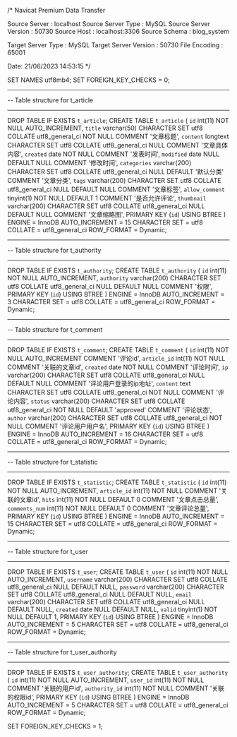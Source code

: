 /*
Navicat Premium Data Transfer

Source Server         : localhost
Source Server Type    : MySQL
Source Server Version : 50730
Source Host           : localhost:3306
Source Schema         : blog_system

Target Server Type    : MySQL
Target Server Version : 50730
File Encoding         : 65001

Date: 21/06/2023 14:53:15
*/

SET NAMES utf8mb4;
SET FOREIGN_KEY_CHECKS = 0;

-- ----------------------------
-- Table structure for t_article
-- ----------------------------
DROP TABLE IF EXISTS `t_article`;
CREATE TABLE `t_article`  (
`id` int(11) NOT NULL AUTO_INCREMENT,
`title` varchar(50) CHARACTER SET utf8 COLLATE utf8_general_ci NOT NULL COMMENT '文章标题',
`content` longtext CHARACTER SET utf8 COLLATE utf8_general_ci NULL COMMENT '文章具体内容',
`created` date NOT NULL COMMENT '发表时间',
`modified` date NULL DEFAULT NULL COMMENT '修改时间',
`categories` varchar(200) CHARACTER SET utf8 COLLATE utf8_general_ci NULL DEFAULT '默认分类' COMMENT '文章分类',
`tags` varchar(200) CHARACTER SET utf8 COLLATE utf8_general_ci NULL DEFAULT NULL COMMENT '文章标签',
`allow_comment` tinyint(1) NOT NULL DEFAULT 1 COMMENT '是否允许评论',
`thumbnail` varchar(200) CHARACTER SET utf8 COLLATE utf8_general_ci NULL DEFAULT NULL COMMENT '文章缩略图',
PRIMARY KEY (`id`) USING BTREE
) ENGINE = InnoDB AUTO_INCREMENT = 15 CHARACTER SET = utf8 COLLATE = utf8_general_ci ROW_FORMAT = Dynamic;

-- ----------------------------
-- Table structure for t_authority
-- ----------------------------
DROP TABLE IF EXISTS `t_authority`;
CREATE TABLE `t_authority`  (
`id` int(11) NOT NULL AUTO_INCREMENT,
`authority` varchar(200) CHARACTER SET utf8 COLLATE utf8_general_ci NULL DEFAULT NULL COMMENT '权限',
PRIMARY KEY (`id`) USING BTREE
) ENGINE = InnoDB AUTO_INCREMENT = 3 CHARACTER SET = utf8 COLLATE = utf8_general_ci ROW_FORMAT = Dynamic;

-- ----------------------------
-- Table structure for t_comment
-- ----------------------------
DROP TABLE IF EXISTS `t_comment`;
CREATE TABLE `t_comment`  (
`id` int(11) NOT NULL AUTO_INCREMENT COMMENT '评论id',
`article_id` int(11) NOT NULL COMMENT '关联的文章id',
`created` date NOT NULL COMMENT '评论时间',
`ip` varchar(200) CHARACTER SET utf8 COLLATE utf8_general_ci NULL DEFAULT NULL COMMENT '评论用户登录的ip地址',
`content` text CHARACTER SET utf8 COLLATE utf8_general_ci NOT NULL COMMENT '评论内容',
`status` varchar(200) CHARACTER SET utf8 COLLATE utf8_general_ci NOT NULL DEFAULT 'approved' COMMENT '评论状态',
`author` varchar(200) CHARACTER SET utf8 COLLATE utf8_general_ci NOT NULL COMMENT '评论用户用户名',
PRIMARY KEY (`id`) USING BTREE
) ENGINE = InnoDB AUTO_INCREMENT = 16 CHARACTER SET = utf8 COLLATE = utf8_general_ci ROW_FORMAT = Dynamic;

-- ----------------------------
-- Table structure for t_statistic
-- ----------------------------
DROP TABLE IF EXISTS `t_statistic`;
CREATE TABLE `t_statistic`  (
`id` int(11) NOT NULL AUTO_INCREMENT,
`article_id` int(11) NOT NULL COMMENT '关联的文章id',
`hits` int(11) NOT NULL DEFAULT 0 COMMENT '文章点击总量',
`comments_num` int(11) NOT NULL DEFAULT 0 COMMENT '文章评论总量',
PRIMARY KEY (`id`) USING BTREE
) ENGINE = InnoDB AUTO_INCREMENT = 15 CHARACTER SET = utf8 COLLATE = utf8_general_ci ROW_FORMAT = Dynamic;

-- ----------------------------
-- Table structure for t_user
-- ----------------------------
DROP TABLE IF EXISTS `t_user`;
CREATE TABLE `t_user`  (
`id` int(11) NOT NULL AUTO_INCREMENT,
`username` varchar(200) CHARACTER SET utf8 COLLATE utf8_general_ci NULL DEFAULT NULL,
`password` varchar(200) CHARACTER SET utf8 COLLATE utf8_general_ci NULL DEFAULT NULL,
`email` varchar(200) CHARACTER SET utf8 COLLATE utf8_general_ci NULL DEFAULT NULL,
`created` date NULL DEFAULT NULL,
`valid` tinyint(1) NOT NULL DEFAULT 1,
PRIMARY KEY (`id`) USING BTREE
) ENGINE = InnoDB AUTO_INCREMENT = 5 CHARACTER SET = utf8 COLLATE = utf8_general_ci ROW_FORMAT = Dynamic;

-- ----------------------------
-- Table structure for t_user_authority
-- ----------------------------
DROP TABLE IF EXISTS `t_user_authority`;
CREATE TABLE `t_user_authority`  (
`id` int(11) NOT NULL AUTO_INCREMENT,
`user_id` int(11) NOT NULL COMMENT '关联的用户id',
`authority_id` int(11) NOT NULL COMMENT '关联的权限id',
PRIMARY KEY (`id`) USING BTREE
) ENGINE = InnoDB AUTO_INCREMENT = 5 CHARACTER SET = utf8 COLLATE = utf8_general_ci ROW_FORMAT = Dynamic;

SET FOREIGN_KEY_CHECKS = 1;
